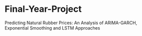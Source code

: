 # Final-Year-Project
Predicting Natural Rubber Prices: An Analysis of ARIMA-GARCH, Exponential Smoothing and LSTM Approaches

